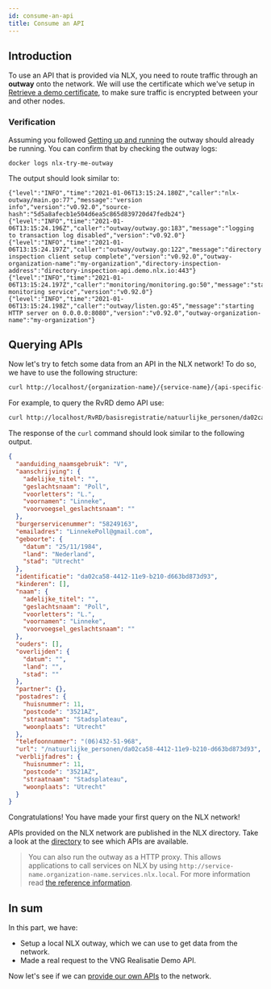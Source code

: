 ```yaml
---
id: consume-an-api
title: Consume an API
---
```


## Introduction

To use an API that is provided via NLX, you need to route traffic through an **outway** onto the network.
We will use the certificate which we've setup in [Retrieve a demo certificate](./retrieve-a-demo-certificate.md), to make sure traffic is encrypted between your and other nodes.


### Verification

Assuming you followed [Getting up and running](./getting-up-and-running.md) the outway should already be running.
You can confirm that by checking the outway logs:

```
docker logs nlx-try-me-outway
```

The output should look similar to:

```
{"level":"INFO","time":"2021-01-06T13:15:24.180Z","caller":"nlx-outway/main.go:77","message":"version info","version":"v0.92.0","source-hash":"5d5a8afecb1e504d6ea5c865d839720d47fedb24"}
{"level":"INFO","time":"2021-01-06T13:15:24.196Z","caller":"outway/outway.go:183","message":"logging to transaction log disabled","version":"v0.92.0"}
{"level":"INFO","time":"2021-01-06T13:15:24.197Z","caller":"outway/outway.go:122","message":"directory inspection client setup complete","version":"v0.92.0","outway-organization-name":"my-organization","directory-inspection-address":"directory-inspection-api.demo.nlx.io:443"}
{"level":"INFO","time":"2021-01-06T13:15:24.197Z","caller":"monitoring/monitoring.go:50","message":"starting monitoring service","version":"v0.92.0"}
{"level":"INFO","time":"2021-01-06T13:15:24.198Z","caller":"outway/listen.go:45","message":"starting HTTP server on 0.0.0.0:8080","version":"v0.92.0","outway-organization-name":"my-organization"}
```


## Querying APIs

Now let's try to fetch some data from an API in the NLX network!
To do so, we have to use the following structure:

```bash
curl http://localhost/{organization-name}/{service-name}/{api-specific-path}
```

For example, to query the RvRD demo API use:

```bash
curl http://localhost/RvRD/basisregistratie/natuurlijke_personen/da02ca58-4412-11e9-b210-d663bd873d93
```

The response of the `curl` command should look similar to the following output.

```json
{
  "aanduiding_naamsgebruik": "V",
  "aanschrijving": {
    "adelijke_titel": "",
    "geslachtsnaam": "Poll",
    "voorletters": "L.",
    "voornamen": "Linneke",
    "voorvoegsel_geslachtsnaam": ""
  },
  "burgerservicenummer": "58249163",
  "emailadres": "LinnekePoll@gmail.com",
  "geboorte": {
    "datum": "25/11/1984",
    "land": "Nederland",
    "stad": "Utrecht"
  },
  "identificatie": "da02ca58-4412-11e9-b210-d663bd873d93",
  "kinderen": [],
  "naam": {
    "adelijke_titel": "",
    "geslachtsnaam": "Poll",
    "voorletters": "L.",
    "voornamen": "Linneke",
    "voorvoegsel_geslachtsnaam": ""
  },
  "ouders": [],
  "overlijden": {
    "datum": "",
    "land": "",
    "stad": ""
  },
  "partner": {},
  "postadres": {
    "huisnummer": 11,
    "postcode": "3521AZ",
    "straatnaam": "Stadsplateau",
    "woonplaats": "Utrecht"
  },
  "telefoonnummer": "(06)432-51-968",
  "url": "/natuurlijke_personen/da02ca58-4412-11e9-b210-d663bd873d93",
  "verblijfadres": {
    "huisnummer": 11,
    "postcode": "3521AZ",
    "straatnaam": "Stadsplateau",
    "woonplaats": "Utrecht"
  }
}
```

Congratulations! You have made your first query on the NLX network!

APIs provided on the NLX network are published in the NLX directory.
Take a look at the [directory](https://directory.nlx.io) to see which APIs are available.

> You can also run the outway as a HTTP proxy. This allows applications to call services on NLX by using `http://service-name.organization-name.services.nlx.local`.
For more information read [the reference information](../reference-information/proxy.md).


## In sum

In this part, we have:

- Setup a local NLX outway, which we can use to get data from the network.
- Made a real request to the VNG Realisatie Demo API.

Now let's see if we can [provide our own APIs](./provide-an-api.md) to the network.
